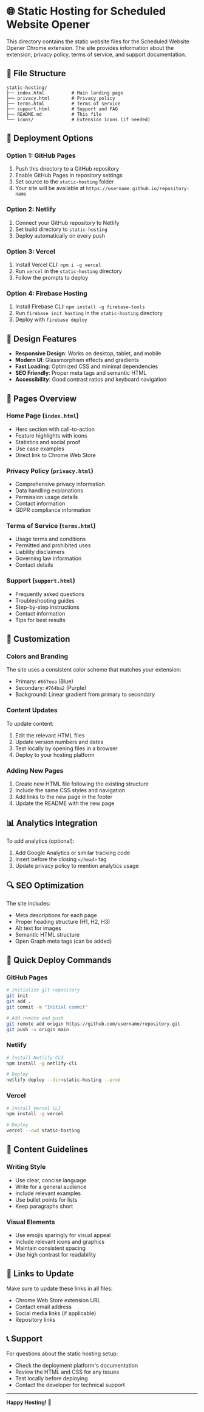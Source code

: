 # 🌐 Static Hosting for Scheduled Website Opener

This directory contains the static website files for the Scheduled Website Opener Chrome extension. The site provides information about the extension, privacy policy, terms of service, and support documentation.

## 📁 File Structure

```
static-hosting/
├── index.html          # Main landing page
├── privacy.html        # Privacy policy
├── terms.html          # Terms of service
├── support.html        # Support and FAQ
├── README.md           # This file
└── icons/              # Extension icons (if needed)
```

## 🚀 Deployment Options

### Option 1: GitHub Pages

1. Push this directory to a GitHub repository
2. Enable GitHub Pages in repository settings
3. Set source to the `static-hosting` folder
4. Your site will be available at `https://username.github.io/repository-name`

### Option 2: Netlify

1. Connect your GitHub repository to Netlify
2. Set build directory to `static-hosting`
3. Deploy automatically on every push

### Option 3: Vercel

1. Install Vercel CLI: `npm i -g vercel`
2. Run `vercel` in the `static-hosting` directory
3. Follow the prompts to deploy

### Option 4: Firebase Hosting

1. Install Firebase CLI: `npm install -g firebase-tools`
2. Run `firebase init hosting` in the `static-hosting` directory
3. Deploy with `firebase deploy`

## 🎨 Design Features

- **Responsive Design**: Works on desktop, tablet, and mobile
- **Modern UI**: Glassmorphism effects and gradients
- **Fast Loading**: Optimized CSS and minimal dependencies
- **SEO Friendly**: Proper meta tags and semantic HTML
- **Accessibility**: Good contrast ratios and keyboard navigation

## 📱 Pages Overview

### Home Page (`index.html`)

- Hero section with call-to-action
- Feature highlights with icons
- Statistics and social proof
- Use case examples
- Direct link to Chrome Web Store

### Privacy Policy (`privacy.html`)

- Comprehensive privacy information
- Data handling explanations
- Permission usage details
- Contact information
- GDPR compliance information

### Terms of Service (`terms.html`)

- Usage terms and conditions
- Permitted and prohibited uses
- Liability disclaimers
- Governing law information
- Contact details

### Support (`support.html`)

- Frequently asked questions
- Troubleshooting guides
- Step-by-step instructions
- Contact information
- Tips for best results

## 🔧 Customization

### Colors and Branding

The site uses a consistent color scheme that matches your extension:

- Primary: `#667eea` (Blue)
- Secondary: `#764ba2` (Purple)
- Background: Linear gradient from primary to secondary

### Content Updates

To update content:

1. Edit the relevant HTML files
2. Update version numbers and dates
3. Test locally by opening files in a browser
4. Deploy to your hosting platform

### Adding New Pages

1. Create new HTML file following the existing structure
2. Include the same CSS styles and navigation
3. Add links to the new page in the footer
4. Update the README with the new page

## 📊 Analytics Integration

To add analytics (optional):

1. Add Google Analytics or similar tracking code
2. Insert before the closing `</head>` tag
3. Update privacy policy to mention analytics usage

## 🔍 SEO Optimization

The site includes:

- Meta descriptions for each page
- Proper heading structure (H1, H2, H3)
- Alt text for images
- Semantic HTML structure
- Open Graph meta tags (can be added)

## 🚀 Quick Deploy Commands

### GitHub Pages

```bash
# Initialize git repository
git init
git add .
git commit -m "Initial commit"

# Add remote and push
git remote add origin https://github.com/username/repository.git
git push -u origin main
```

### Netlify

```bash
# Install Netlify CLI
npm install -g netlify-cli

# Deploy
netlify deploy --dir=static-hosting --prod
```

### Vercel

```bash
# Install Vercel CLI
npm install -g vercel

# Deploy
vercel --cwd static-hosting
```

## 📝 Content Guidelines

### Writing Style

- Use clear, concise language
- Write for a general audience
- Include relevant examples
- Use bullet points for lists
- Keep paragraphs short

### Visual Elements

- Use emojis sparingly for visual appeal
- Include relevant icons and graphics
- Maintain consistent spacing
- Use high contrast for readability

## 🔗 Links to Update

Make sure to update these links in all files:

- Chrome Web Store extension URL
- Contact email address
- Social media links (if applicable)
- Repository links

## 📞 Support

For questions about the static hosting setup:

- Check the deployment platform's documentation
- Review the HTML and CSS for any issues
- Test locally before deploying
- Contact the developer for technical support

---

**Happy Hosting! 🎉**
